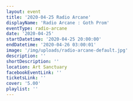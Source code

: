 ```yaml
---
layout: event
title: '2020-04-25 Radio Arcane'
displayName: 'Radio Arcane : Goth Prom'
eventType: radio-arcane
date: '2020-04-25'
startDatetime: '2020-04-25 20:00:00'
endDatetime: '2020-04-26 03:00:01'
image: '/img/uploads/radio-arcane-default.jpg'
description: ''
shortDescription: ''
location: Art Sanctuary
facebookEventLink: ''
ticketsLink: ''
cover: '5.00'
playlist: ''
---
```

